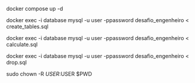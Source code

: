 docker compose up -d

docker exec -i database mysql -u user -ppassword desafio_engenheiro < create_tables.sql

docker exec -i database mysql -u user -ppassword desafio_engenheiro < calculate.sql

docker exec -i database mysql -u user -ppassword desafio_engenheiro < drop.sql

sudo chown -R $USER:$USER $PWD
